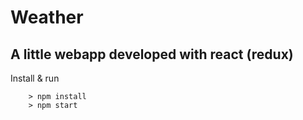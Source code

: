 # Weather
## A little webapp developed with react (redux)

Install & run
```
	> npm install
	> npm start
```
